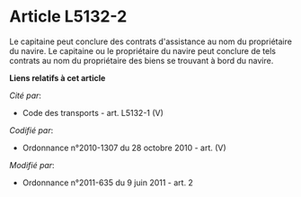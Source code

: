 # Article L5132-2

Le capitaine peut conclure des contrats d'assistance au nom du propriétaire du navire. Le capitaine ou le propriétaire du
navire peut conclure de tels contrats au nom du propriétaire des biens se trouvant à bord du navire.

**Liens relatifs à cet article**

_Cité par_:

  - Code des transports - art. L5132-1 (V)

_Codifié par_:

  - Ordonnance n°2010-1307 du 28 octobre 2010 - art. (V)

_Modifié par_:

  - Ordonnance n°2011-635 du 9 juin 2011 - art. 2
